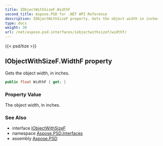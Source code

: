 ```yaml
---
title: IObjectWithSizeF.WidthF
second_title: Aspose.PSD for .NET API Reference
description: IObjectWithSizeF property. Gets the object width in inches
type: docs
weight: 30
url: /net/aspose.psd.interfaces/iobjectwithsizef/widthf/
---
```

{{< psd/tize >}}
## IObjectWithSizeF.WidthF property

Gets the object width, in inches.

```csharp
public float WidthF { get; }
```

### Property Value

The object width, in inches.

### See Also

* interface [IObjectWithSizeF](../)
* namespace [Aspose.PSD.Interfaces](../../iobjectwithsizef/)
* assembly [Aspose.PSD](../../../)


